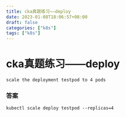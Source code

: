 ```yaml
---
title: cka真题练习——deploy
date: 2023-01-08T18:06:57+08:00
draft: false
categories: ["k8s"]
tags: ["k8s"]
---
```


# cka真题练习——deploy
```
scale the deployment testpod to 4 pods
```

### 答案
```
kubectl scale deploy testpod --replicas=4
```